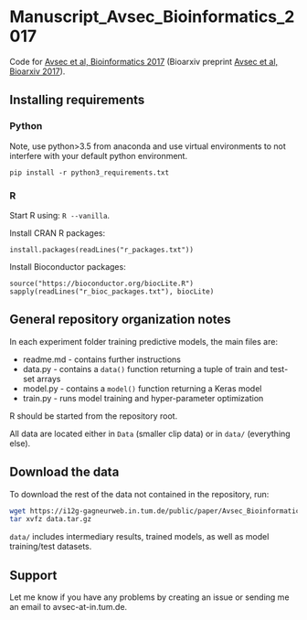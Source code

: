 # Manuscript_Avsec_Bioinformatics_2017

Code for [Avsec et al, Bioinformatics 2017](https://doi.org/10.1093/bioinformatics/btx727) (Bioarxiv preprint [Avsec et al, Bioarxiv 2017](https://doi.org/10.1101/165183)).

## Installing requirements

### Python

Note, use python>3.5 from anaconda and use virtual environments to not interfere with your default python environment.

```{python}
pip install -r python3_requirements.txt
```

### R

Start R using: `R --vanilla`.

Install CRAN R packages:

```{r}
install.packages(readLines("r_packages.txt"))
```

Install Bioconductor packages:

```{r}
source("https://bioconductor.org/biocLite.R")
sapply(readLines("r_bioc_packages.txt"), biocLite)
```

## General repository organization notes

In each experiment folder training predictive models, the main files are:

- readme.md - contains further instructions
- data.py - contains a `data()` function returning a tuple of train and test-set arrays
- model.py - contains a `model()` function returning a Keras model
- train.py - runs model training and hyper-parameter optimization

R should be started from the repository root.

All data are located either in `Data` (smaller clip data) or in `data/` (everything else).

## Download the data

To download the rest of the data not contained in the repository, run:

```bash
wget https://i12g-gagneurweb.in.tum.de/public/paper/Avsec_Bioinformatics_2017/data.tar.gz
tar xvfz data.tar.gz
```

`data/` includes intermediary results, trained models, as well as model training/test datasets.

## Support

Let me know if you have any problems by creating an issue or sending me an email to avsec-at-in.tum.de.
